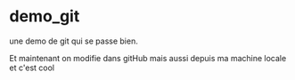 # demo_git

une demo de git qui se passe bien.

Et maintenant on modifie dans gitHub
mais aussi depuis ma machine locale et c'est cool
